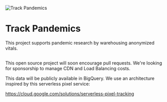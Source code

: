 ![Track Pandemics](https://www.trackpandemics.com/trackpandemics_logo.png)
# Track Pandemics
This project supports pandemic research by warehousing anonymized vitals.  

##
This open source project will soon encourage pull requests. We're looking for sponsorship to manage CDN and Load Balancing costs.  

This data will be publicly available in BigQuery. We use an architecture inspired by this serverless pixel service:  

https://cloud.google.com/solutions/serverless-pixel-tracking
